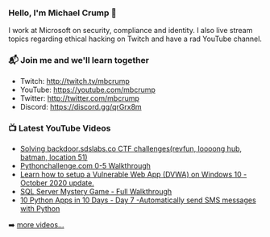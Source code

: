 ### Hello, I'm Michael Crump 👋

I work at Microsoft on security, compliance and identity. I also live stream topics regarding ethical hacking on Twitch and have a rad YouTube channel. 

### 📬 Join me and we'll learn together

- Twitch: http://twitch.tv/mbcrump
- YouTube: https://youtube.com/mbcrump
- Twitter: http://twitter.com/mbcrump
- Discord: https://discord.gg/qrGrx8m

### 📺 Latest YouTube Videos

<!-- YOUTUBE:START -->
- [Solving backdoor.sdslabs.co CTF challenges(revfun, loooong hub, batman, location 51)](https://www.youtube.com/watch?v=dN94AIOBGYo)
- [Pythonchallenge.com 0-5 Walkthrough](https://www.youtube.com/watch?v=KBGystCoLBQ)
- [Learn how to setup a Vulnerable Web App (DVWA) on Windows 10 - October 2020 update.](https://www.youtube.com/watch?v=jYr5ZIvUARY)
- [SQL Server Mystery Game - Full Walkthrough](https://www.youtube.com/watch?v=g41lLdrjddE)
- [10 Python Apps in 10 Days - Day 7 -Automatically send SMS messages with Python](https://www.youtube.com/watch?v=pA-R65o8SPI)
<!-- YOUTUBE:END -->

➡️ [more videos...](https://youtube.com/mbcrump)


